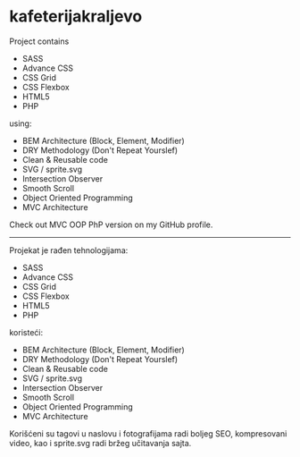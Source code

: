 # kafeterijakraljevo
Project contains
- SASS
- Advance CSS
- CSS Grid
- CSS Flexbox
- HTML5
- PHP

using:
- BEM Architecture (Block, Element, Modifier)
- DRY Methodology (Don't Repeat Yourslef)
- Clean & Reusable code
- SVG / sprite.svg
- Intersection Observer
- Smooth Scroll
- Object Oriented Programming
- MVC Architecture

Check out MVC OOP PhP version on my GitHub profile.

---------------------------------------------------

Projekat je rađen tehnologijama:

- SASS
- Advance CSS
- CSS Grid
- CSS Flexbox
- HTML5
- PHP

koristeći:
- BEM Architecture (Block, Element, Modifier)
- DRY Methodology (Don't Repeat Yourslef)
- Clean & Reusable code
- SVG / sprite.svg
- Intersection Observer
- Smooth Scroll
- Object Oriented Programming
- MVC Architecture

Korišćeni su tagovi u naslovu i fotografijama radi boljeg SEO, kompresovani video, kao i sprite.svg radi bržeg učitavanja sajta.
